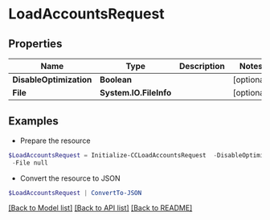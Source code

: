 # LoadAccountsRequest
## Properties

Name | Type | Description | Notes
------------ | ------------- | ------------- | -------------
**DisableOptimization** | **Boolean** |  | [optional] 
**File** | **System.IO.FileInfo** |  | [optional] 

## Examples

- Prepare the resource
```powershell
$LoadAccountsRequest = Initialize-CCLoadAccountsRequest  -DisableOptimization true `
 -File null
```

- Convert the resource to JSON
```powershell
$LoadAccountsRequest | ConvertTo-JSON
```

[[Back to Model list]](../README.md#documentation-for-models) [[Back to API list]](../README.md#documentation-for-api-endpoints) [[Back to README]](../README.md)

